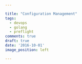 ```yaml
---

title: "Configuration Management"
tags:
  - devops
  - golang
  - preflight
comments: true
draft: true
date: '2016-10-01'
image_position: left

---
```

